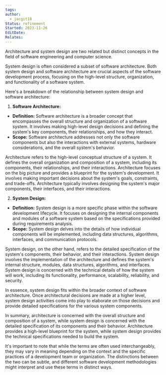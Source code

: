 ```yaml
---
tags: 
author:
  - jacgit18
Status: refinement
Started: 2023-11-26
EditDate: 
Relates:
---
```

Architecture and system design are two related but distinct concepts in the field of software engineering and computer science.


System design is often considered a subset of software architecture. Both system design and software architecture are crucial aspects of the software development process, focusing on the high-level structure, organization, and functionality of a software system.  
  
Here's a breakdown of the relationship between system design and software architecture:  
  
1. **Software Architecture:**  
- **Definition:** Software architecture is a broader concept that encompasses the overall structure and organization of a software system. It involves making high-level design decisions and defining the system's key components, their relationships, and how they interact.  
- **Scope:** Software architecture addresses not only the software components but also the interactions with external systems, hardware considerations, and the overall system's behavior.  

Architecture refers to the high-level conceptual structure of a system. It defines the overall organization and composition of a system, including its components, their relationships, and their interactions. Architecture focuses on the big picture and provides a blueprint for the system's development. It involves making important decisions about the system's goals, constraints, and trade-offs. Architecture typically involves designing the system's major components, their interfaces, and their interactions.

  
2. **System Design:**  
- **Definition:** System design is a more specific phase within the software development lifecycle. It focuses on designing the internal components and modules of a software system based on the specifications provided during requirements analysis.  
- **Scope:** System design delves into the details of how individual components will be implemented, including data structures, algorithms, interfaces, and communication protocols.  

System design, on the other hand, refers to the detailed specification of the system's components, their behavior, and their interactions. System design involves the implementation of the architecture and defines the system's internal structure, modules, data structures, algorithms, and interfaces. System design is concerned with the technical details of how the system will work, including its functionality, performance, scalability, reliability, and security.



  
In essence, system design fits within the broader context of software architecture. Once architectural decisions are made at a higher level, system design activities come into play to elaborate on those decisions and provide detailed specifications for the various system components.  

In summary, architecture is concerned with the overall structure and composition of a system, while system design is concerned with the detailed specification of its components and their behavior. Architecture provides a high-level blueprint for the system, while system design provides the technical specifications needed to build the system.

It's important to note that while the terms are often used interchangeably, they may vary in meaning depending on the context and the specific practices of a development team or organization. The distinctions between the two can be subtle, and different software development methodologies might interpret and use these terms in distinct ways.